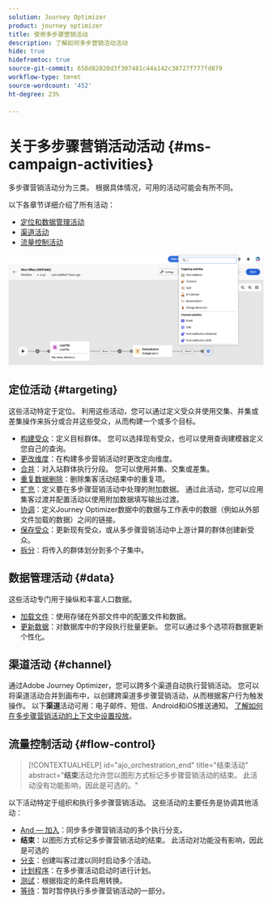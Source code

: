 ```yaml
---
solution: Journey Optimizer
product: journey optimizer
title: 使用多步骤营销活动
description: 了解如何多步营销活动活动
hide: true
hidefromtoc: true
source-git-commit: 658d82820d3f307481c44a142c38727f777fd879
workflow-type: tm+mt
source-wordcount: '452'
ht-degree: 23%

---
```



# 关于多步骤营销活动活动 {#ms-campaign-activities}

多步骤营销活动分为三类。 根据具体情况，可用的活动可能会有所不同。

以下各章节详细介绍了所有活动：

* [定位和数据管理活动](#targeting)
* [渠道活动](#channel)
* [流量控制活动](#flow-control)

![](../assets/workflow-activities.png)

## 定位活动 {#targeting}

这些活动特定于定位。 利用这些活动，您可以通过定义受众并使用交集、并集或差集操作来拆分或合并这些受众，从而构建一个或多个目标。

* [构建受众](build-audience.md)：定义目标群体。 您可以选择现有受众，也可以使用查询建模器定义您自己的查询。
* [更改维度](change-dimension.md)：在构建多步营销活动时更改定向维度。
* [合并](combine.md)：对入站群体执行分段。 您可以使用并集、交集或差集。
* [重复数据删除](deduplication.md)：删除集客活动结果中的重复项。
* [扩充](enrichment.md)：定义要在多步骤营销活动中处理的附加数据。 通过此活动，您可以应用集客过渡并配置活动以使用附加数据填写输出过渡。
* [协调](reconciliation.md)：定义Journey Optimizer数据中的数据与工作表中的数据（例如从外部文件加载的数据）之间的链接。
* [保存受众](save-audience.md)：更新现有受众，或从多步骤营销活动中上游计算的群体创建新受众。
* [拆分](split.md)：将传入的群体划分到多个子集中。

## 数据管理活动 {#data}

这些活动专门用于操纵和丰富人口数据。

* [加载文件](load-file.md)：使用存储在外部文件中的配置文件和数据。
* [更新数据](update-data.md)：对数据库中的字段执行批量更新。 您可以通过多个选项将数据更新个性化。

## 渠道活动 {#channel}

通过Adobe Journey Optimizer，您可以跨多个渠道自动执行营销活动。 您可以将渠道活动合并到画布中，以创建跨渠道多步骤营销活动，从而根据客户行为触发操作。 以下&#x200B;**渠道**&#x200B;活动可用：电子邮件、短信、Android和iOS推送通知。 [了解如何在多步骤营销活动的上下文中设置投放](channels.md)。

## 流量控制活动 {#flow-control}

>[!CONTEXTUALHELP]
>id="ajo_orchestration_end"
>title="结束活动"
>abstract="**结束**&#x200B;活动允许您以图形方式标记多步骤营销活动的结束。 此活动没有功能影响，因此是可选的。"

以下活动特定于组织和执行多步骤营销活动。 这些活动的主要任务是协调其他活动：

* [And — 加入](and-join.md)：同步多步骤营销活动的多个执行分支。
* **结束**：以图形方式标记多步骤营销活动的结束。 此活动对功能没有影响，因此是可选的
* [分支](fork.md)：创建叫客过渡以同时启动多个活动。
* [计划程序](scheduler.md)：在多步骤活动启动时进行计划。
* [测试](test.md)：根据指定的条件启用转换。
* [等待](wait.md)：暂时暂停执行多步骤营销活动的一部分。
